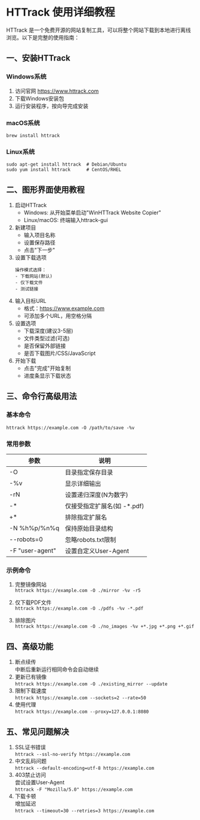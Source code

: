 # HTTrack 使用详细教程
HTTrack 是一个免费开源的网站复制工具，可以将整个网站下载到本地进行离线浏览。以下是完整的使用指南：

## 一、安装HTTrack

### Windows系统
1. 访问官网 https://www.httrack.com
2. 下载Windows安装包
3. 运行安装程序，按向导完成安装

### macOS系统
```shell
brew install httrack
```

### Linux系统
```shell
sudo apt-get install httrack  # Debian/Ubuntu
sudo yum install httrack      # CentOS/RHEL
```

## 二、图形界面使用教程

1. 启动HTTrack
   - Windows: 从开始菜单启动"WinHTTrack Website Copier"
   - Linux/macOS: 终端输入httrack-gui
2. 新建项目
   - 输入项目名称
   - 设置保存路径
   - 点击"下一步"
3. 设置下载选项
   ```
   操作模式选择：
   - 下载网站(默认)
   - 仅下载文件
   - 测试链接
   ```
4. 输入目标URL
   - 格式：https://www.example.com
   - 可添加多个URL，用空格分隔
5. 设置选项
   - 下载深度(建议3-5层)
   - 文件类型过滤(可选)
   - 是否保留外部链接
   - 是否下载图片/CSS/JavaScript
6. 开始下载
   - 点击"完成"开始复制
   - 进度条显示下载状态

## 三、命令行高级用法

### 基本命令
```shell
httrack https://example.com -O /path/to/save -%v
```
### 常用参数

| 参数              | 说明                 |
|-----------------|--------------------|
| -O              | 目录指定保存目录           |
| -%v             | 显示详细输出             |
| -rN             | 设置递归深度(N为数字)       |
| -*              | 仅接受指定扩展名(如 -*.pdf) |
| +*              | 排除指定扩展名            |
| -N %h%p/%n%q    | 保持原始目录结构           |
| --robots=0      | 忽略robots.txt限制     |
| -F "user-agent" | 设置自定义User-Agent    |

### 示例命令
1. 完整镜像网站<br>
```httrack https://example.com -O ./mirror -%v -r5```

2. 仅下载PDF文件<br>
```httrack https://example.com -O ./pdfs -%v -*.pdf```

3. 排除图片<br>
```httrack https://example.com -O ./no_images -%v +*.jpg +*.png +*.gif```

## 四、高级功能

1. 断点续传<br>
   中断后重新运行相同命令会自动继续
2. 更新已有镜像<br>
   ```httrack https://example.com -O ./existing_mirror --update```
3. 限制下载速度<br>
   ```httrack https://example.com --sockets=2 --rate=50```
4. 使用代理<br>
   ```httrack https://example.com --proxy=127.0.0.1:8080```


## 五、常见问题解决

1. SSL证书错误<br>
   ```httrack --ssl-no-verify https://example.com```
2. 中文乱码问题<br>
   ```httrack --default-encoding=utf-8 https://example.com```
3. 403禁止访问<br>
   尝试设置User-Agent<br>
   ```httrack -F "Mozilla/5.0" https://example.com```
4. 下载卡顿<br>
   增加延迟<br>
   ```httrack --timeout=30 --retries=3 https://example.com```